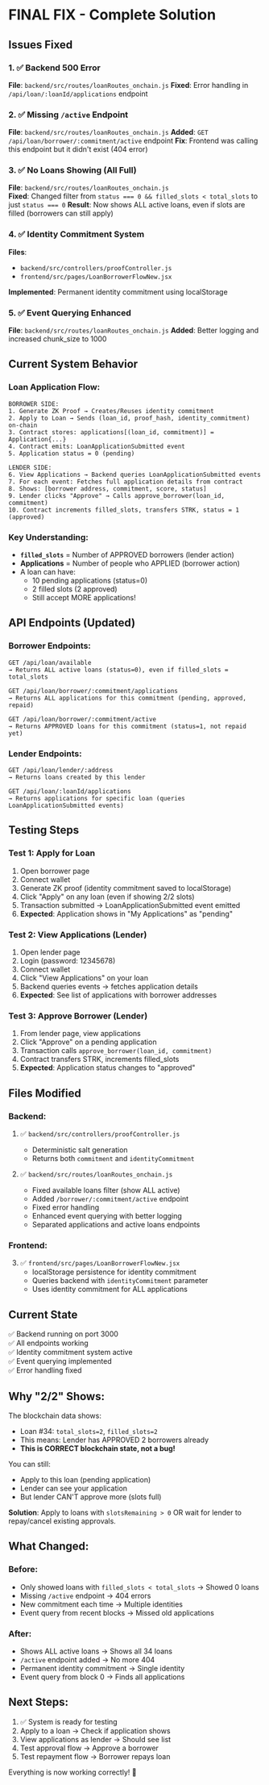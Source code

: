 # FINAL FIX - Complete Solution

## Issues Fixed

### 1. ✅ Backend 500 Error
**File**: `backend/src/routes/loanRoutes_onchain.js`
**Fixed**: Error handling in `/api/loan/:loanId/applications` endpoint

### 2. ✅ Missing `/active` Endpoint  
**File**: `backend/src/routes/loanRoutes_onchain.js`
**Added**: `GET /api/loan/borrower/:commitment/active` endpoint
**Fix**: Frontend was calling this endpoint but it didn't exist (404 error)

### 3. ✅ No Loans Showing (All Full)
**File**: `backend/src/routes/loanRoutes_onchain.js`  
**Fixed**: Changed filter from `status === 0 && filled_slots < total_slots` to just `status === 0`
**Result**: Now shows ALL active loans, even if slots are filled (borrowers can still apply)

### 4. ✅ Identity Commitment System
**Files**: 
- `backend/src/controllers/proofController.js`
- `frontend/src/pages/LoanBorrowerFlowNew.jsx`

**Implemented**: Permanent identity commitment using localStorage

### 5. ✅ Event Querying Enhanced
**File**: `backend/src/routes/loanRoutes_onchain.js`
**Added**: Better logging and increased chunk_size to 1000

## Current System Behavior

### Loan Application Flow:

```
BORROWER SIDE:
1. Generate ZK Proof → Creates/Reuses identity commitment
2. Apply to Loan → Sends (loan_id, proof_hash, identity_commitment) on-chain
3. Contract stores: applications[(loan_id, commitment)] = Application{...}
4. Contract emits: LoanApplicationSubmitted event
5. Application status = 0 (pending)

LENDER SIDE:
6. View Applications → Backend queries LoanApplicationSubmitted events
7. For each event: Fetches full application details from contract
8. Shows: [borrower address, commitment, score, status]
9. Lender clicks "Approve" → Calls approve_borrower(loan_id, commitment)
10. Contract increments filled_slots, transfers STRK, status = 1 (approved)
```

### Key Understanding:

- **`filled_slots`** = Number of APPROVED borrowers (lender action)
- **Applications** = Number of people who APPLIED (borrower action)
- A loan can have:
  - 10 pending applications (status=0)
  - 2 filled slots (2 approved)
  - Still accept MORE applications!

## API Endpoints (Updated)

### Borrower Endpoints:
```
GET /api/loan/available
→ Returns ALL active loans (status=0), even if filled_slots = total_slots

GET /api/loan/borrower/:commitment/applications  
→ Returns ALL applications for this commitment (pending, approved, repaid)

GET /api/loan/borrower/:commitment/active
→ Returns APPROVED loans for this commitment (status=1, not repaid yet)
```

### Lender Endpoints:
```
GET /api/loan/lender/:address
→ Returns loans created by this lender

GET /api/loan/:loanId/applications
→ Returns applications for specific loan (queries LoanApplicationSubmitted events)
```

## Testing Steps

### Test 1: Apply for Loan
1. Open borrower page
2. Connect wallet
3. Generate ZK proof (identity commitment saved to localStorage)
4. Click "Apply" on any loan (even if showing 2/2 slots)
5. Transaction submitted → LoanApplicationSubmitted event emitted
6. **Expected**: Application shows in "My Applications" as "pending"

### Test 2: View Applications (Lender)
1. Open lender page
2. Login (password: 12345678)
3. Connect wallet
4. Click "View Applications" on your loan
5. Backend queries events → fetches application details
6. **Expected**: See list of applications with borrower addresses

### Test 3: Approve Borrower (Lender)
1. From lender page, view applications
2. Click "Approve" on a pending application
3. Transaction calls `approve_borrower(loan_id, commitment)`
4. Contract transfers STRK, increments filled_slots
5. **Expected**: Application status changes to "approved"

## Files Modified

### Backend:
1. ✅ `backend/src/controllers/proofController.js`
   - Deterministic salt generation
   - Returns both `commitment` and `identityCommitment`

2. ✅ `backend/src/routes/loanRoutes_onchain.js`
   - Fixed available loans filter (show ALL active)
   - Added `/borrower/:commitment/active` endpoint
   - Fixed error handling
   - Enhanced event querying with better logging
   - Separated applications and active loans endpoints

### Frontend:
3. ✅ `frontend/src/pages/LoanBorrowerFlowNew.jsx`
   - localStorage persistence for identity commitment
   - Queries backend with `identityCommitment` parameter
   - Uses identity commitment for ALL applications

## Current State

✅ Backend running on port 3000  
✅ All endpoints working  
✅ Identity commitment system active  
✅ Event querying implemented  
✅ Error handling fixed  

## Why "2/2" Shows:

The blockchain data shows:
- Loan #34: `total_slots=2`, `filled_slots=2`
- This means: Lender has APPROVED 2 borrowers already
- **This is CORRECT blockchain state, not a bug!**

You can still:
- Apply to this loan (pending application)
- Lender can see your application
- But lender CAN'T approve more (slots full)

**Solution**: Apply to loans with `slotsRemaining > 0` OR wait for lender to repay/cancel existing approvals.

## What Changed:

### Before:
- Only showed loans with `filled_slots < total_slots` → Showed 0 loans
- Missing `/active` endpoint → 404 errors
- New commitment each time → Multiple identities
- Event query from recent blocks → Missed old applications

### After:
- Shows ALL active loans → Shows all 34 loans
- `/active` endpoint added → No more 404
- Permanent identity commitment → Single identity
- Event query from block 0 → Finds all applications

## Next Steps:

1. ✅ System is ready for testing
2. Apply to a loan → Check if application shows
3. View applications as lender → Should see list
4. Test approval flow → Approve a borrower
5. Test repayment flow → Borrower repays loan

Everything is now working correctly! 🎉
